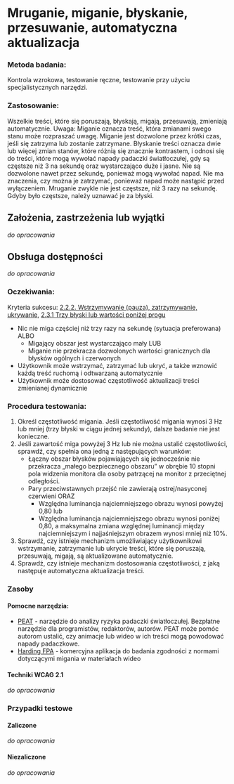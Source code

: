 # Mruganie, miganie, błyskanie, przesuwanie, automatyczna aktualizacja

### Metoda badania: 
Kontrola wzrokowa, testowanie ręczne, testowanie przy użyciu specjalistycznych narzędzi.

### Zastosowanie:
Wszelkie treści, które się poruszają, błyskają, migają, przesuwają, zmieniają automatycznie. 
Uwaga: Miganie oznacza treść, która zmianami swego stanu może rozpraszać uwagę. Miganie jest  dozwolone przez krótki czas, jeśli się zatrzyma lub zostanie zatrzymane.
Błyskanie treści oznacza dwie lub więcej zmian stanów, które różnią się znacznie kontrastem, i odnosi się do treści, które mogą wywołać napady padaczki światłoczułej, gdy są częstsze niż 3 na sekundę oraz wystarczająco duże i jasne. Nie są dozwolone nawet przez sekundę, ponieważ mogą wywołać napad. Nie ma znaczenia, czy można je zatrzymać, ponieważ napad może nastąpić przed wyłączeniem. Mruganie zwykle nie jest częstsze, niż 3 razy na sekundę. Gdyby było częstsze, należy uznawać je za błyski.

## Założenia, zastrzeżenia lub wyjątki
_do opracowania_

## Obsługa dostępności
_do opracowania_

### Oczekiwania:
Kryteria sukcesu: [2.2.2. Wstrzymywanie (pauza), zatrzymywanie, ukrywanie](https://wcag.lepszyweb.pl/#pause-stop-hide), [2.3.1 Trzy błyski lub wartości poniżej progu](https://wcag.lepszyweb.pl/#three-flashes-or-below-threshold)
-	Nic nie miga częściej niż trzy razy na sekundę (sytuacja preferowana) ALBO
    - Migający obszar jest wystarczająco mały LUB
    - Miganie nie przekracza dozwolonych wartości granicznych dla błysków ogólnych i czerwonych
-	Użytkownik może wstrzymać, zatrzymać lub ukryć, a także wznowić każdą treść ruchomą i odtwarzaną automatycznie
-	Użytkownik może dostosować częstotliwość aktualizacji treści zmienianej dynamicznie 

### Procedura testowania:
1.	Określ częstotliwość migania. Jeśli częstotliwość migania wynosi 3 Hz lub mniej (trzy błyski w ciągu jednej sekundy), dalsze badanie nie jest konieczne.
2.	Jeśli zawartość miga powyżej 3 Hz lub nie można ustalić częstotliwości, sprawdź, czy spełnia ona jedną z następujących warunków:
    - Łączny obszar błysków pojawiających się jednocześnie nie przekracza „małego bezpiecznego obszaru” w obrębie 10 stopni pola widzenia monitora dla osoby patrzącej na monitor z przeciętnej odległości.
    - Pary przeciwstawnych przejść nie zawierają ostrej/nasyconej czerwieni ORAZ
      - Względna luminancja najciemniejszego obrazu wynosi powyżej 0,80 lub
      - Względna luminancja najciemniejszego obrazu wynosi poniżej 0,80, a maksymalna zmiana względnej luminancji między najciemniejszym i najjaśniejszym obrazem wynosi mniej niż 10%.
3.	Sprawdź, czy istnieje mechanizm umożliwiający użytkownikowi wstrzymanie, zatrzymanie lub ukrycie treści, które się poruszają, przesuwają, migają, są aktualizowane automatycznie.
4.	Sprawdź, czy istnieje mechanizm dostosowania częstotliwości, z jaką następuje automatyczna aktualizacja treści.   

### Zasoby

#### Pomocne narzędzia:
-	[PEAT](https://trace.umd.edu/peat) - narzędzie do analizy ryzyka padaczki światłoczułej. Bezpłatne narzędzie dla programistów, redaktorów, autorów. PEAT może pomóc autorom ustalić, czy animacje lub wideo w ich treści mogą powodować napady padaczkowe.
-	[Harding FPA](https://www.hardingfpa.com/) - komercyjna aplikacja do badania zgodności z normami dotyczącymi migania w materiałach wideo  

#### Techniki WCAG 2.1
_do opracowania_

### Przypadki testowe

#### Zaliczone
_do opracowania_

#### Niezaliczone
_do opracowania_ 
